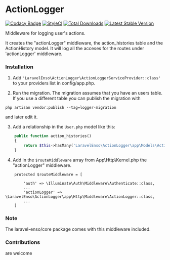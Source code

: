 # ActionLogger
[![Codacy Badge](https://api.codacy.com/project/badge/Grade/dc3819bf2c654b3d8dcaaed8898b214f)](https://www.codacy.com/app/laravel-enso/ActionLogger?utm_source=github.com&amp;utm_medium=referral&amp;utm_content=laravel-enso/ActionLogger&amp;utm_campaign=Badge_Grade)
[![StyleCI](https://styleci.io/repos/85554059/shield?branch=master)](https://styleci.io/repos/85554059)
[![Total Downloads](https://poser.pugx.org/laravel-enso/actionlogger/downloads)](https://packagist.org/packages/laravel-enso/actionlogger)
[![Latest Stable Version](https://poser.pugx.org/laravel-enso/actionlogger/version)](https://packagist.org/packages/laravel-enso/actionlogger)

Middleware for logging user's actions.

It creates the "actionLogger" middleware, the action_histories table and the ActionHistory model.
It will log all the acceses for the routes under 'actionLogger' middleware.

### Installation

1. Add `'LaravelEnso\ActionLogger\ActionLoggerServiceProvider::class'` to your providers list in config/app.php.

2. Run the migration. The migration assumes that you have an users table. If you use a different table you can publish the migration with

`php artisan vendor:publish --tag=logger-migration`

and later edit it.

3. Add a relationship in the `User.php` model like this:

```php
    public function action_histories()
    {
        return $this->hasMany('LaravelEnso\ActionLogger\app\Models\ActionHistory');
    }
```

4. Add in the `$routeMiddleware` array from App\Http\Kernel.php the "actionLogger" middleware.

```
	protected $routeMiddleware = [

        'auth' => \Illuminate\Auth\Middleware\Authenticate::class,
        ...
		'actionLogger' => \LaravelEnso\ActionLogger\app\Http\Middleware\ActionLogger::class,
		...
	]
```

### Note

The laravel-enso/core package comes with this middleware included.

### Contributions

are welcome